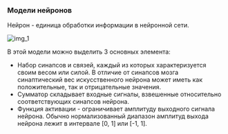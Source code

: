 ### Модели нейронов  
Нейрон - единица обработки информации в нейронной сети.  

![img_1](https://user-images.githubusercontent.com/35499834/40886692-7afb6b64-6745-11e8-9894-c00ff52df06c.png)  

В этой модели можно выделить 3 основных элемента:  
 - Набор синапсов и связей, каждый из которых характеризуется своим весом или силой. В отличие от синапсов мозга синаптический вес искусственного нейрона может иметь как положительные, так и отрицательные значения.  
 - Сумматор складывает входные сигналы, взвешенные относительно соответствующих синапсов нейрона.  
 - Функция активации - ограничивает амплитуду выходного сигнала нейрона. Обычно нормализованный диапазон амплитуд выхода нейрона лежит в интервале [0, 1] или [-1, 1].